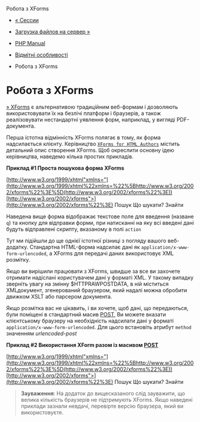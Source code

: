 Робота з XForms

-   [« Сессии](features.sessions.html)
    
-   [Загрузка файлов на сервер »](features.file-upload.html)
    
-   [PHP Manual](index.html)
    
-   [Відмітні особливості](features.html)
    
-   Робота з XForms
    

# Робота з XForms

[» XForms](http://www.w3.org/MarkUp/Forms/) є альтернативою традиційним веб-формам і дозволяють використовувати їх на безлічі платформ і браузерів, а також реалізовувати нестандартні уявлення форм, наприклад, у вигляді PDF-документа.

Перша істотна відмінність XForms полягає в тому, як форма надсилається клієнту. Керівництво [`XForms for HTML Authors`](http://www.w3.org/MarkUp/Forms/2003/xforms-for-html-authors.html) містить детальний опис створення XForms. Щоб окреслити основну ідею керівництва, наведемо кілька простих прикладів.

**Приклад #1 Проста пошукова форма XForms**

[http://www.w3.org/1999/xhtml"xmlns="](http://www.w3.org/1999/xhtml%22xmlns=%22%5Bhttp://www.w3.org/2002/xforms%22%3E%5D(http://www.w3.org/2002/xforms%22%3E))[http://www.w3.org/2002/xforms">](http://www.w3.org/2002/xforms%22%3E) Пошук Що шукати? Знайти

Наведена вище форма відображає текстове поле для введення (назване `q`) та кнопку для відправки форми, при натисканні на яку всі введені дані будуть відправлені скрипту, вказаному в полі `action`

Тут ми підійшли до ще однієї істотної різниці з погляду вашого веб-додатку. Стандартна HTML-форма надсилає дані як `application/x-www-form-urlencoded`, а XForms для передачі даних використовує XML розмітку.

Якщо ви вирішили працювати з XForms, швидше за все ви захочете отримати надіслані користувачем дані у форматі XML. У такому випадку зверніть увагу на змінну $HTTPRAWPOSTDATA, в ній міститься XMLдокумент, згенерований браузером, який надалі можна обробити движком XSLT або парсером документа.

Якщо розмітка вас не цікавить, і ви хочете, щоб дані, що передаються, були поміщені в стандартний масив [POST](reserved.variables.post.html), Ви можете вказати клієнтському браузеру на необхідність надсилати дані у форматі `application/x-www-form-urlencoded`. Для цього встановіть атрибут `method` значенням *urlencoded-post*

**Приклад #2 Використання XForm разом із масивом [POST](reserved.variables.post.html)**

[http://www.w3.org/1999/xhtml"xmlns="](http://www.w3.org/1999/xhtml%22xmlns=%22%5Bhttp://www.w3.org/2002/xforms%22%3E%5D(http://www.w3.org/2002/xforms%22%3E))[http://www.w3.org/2002/xforms">](http://www.w3.org/2002/xforms%22%3E) Пошук Що шукати? Знайти

> **Зауваження**: На додаток до вищесказаного слід зауважити, що велика кількість браузерів не підтримують XForms. Якщо наведені приклади зазнали невдачі, перевірте версію браузера, який ви використовуєте.